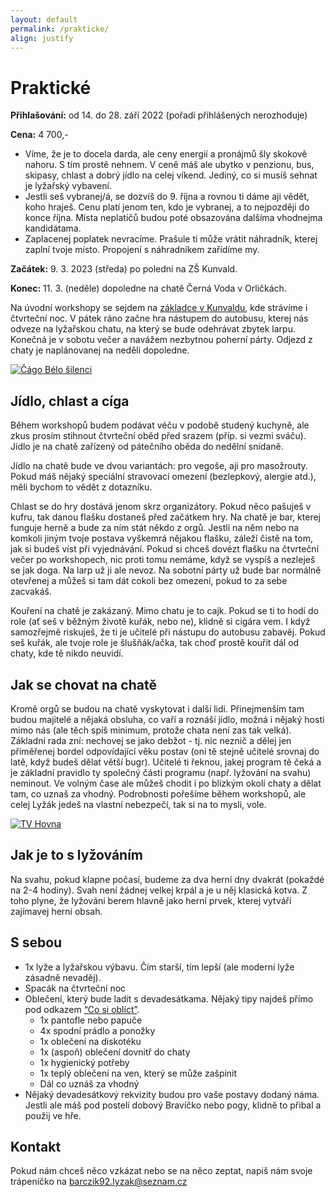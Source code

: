 ```yaml
---
layout: default
permalink: /prakticke/
align: justify
---
```


# Praktické

**Přihlašování:** od 14. do 28. září 2022 (pořadí přihlášených nerozhoduje)

**Cena:** 4 700,-
* Víme, že je to docela darda, ale ceny energií a pronájmů šly skokově nahoru. S tím prostě nehnem. V ceně máš ale ubytko v penzionu, bus, skipasy, chlast a dobrý jídlo na celej víkend. Jediný, co si musíš sehnat je lyžařský vybavení.
* Jestli seš vybranej/á, se dozvíš do 9. října a rovnou ti dáme aji vědět, koho hraješ. Cenu platí jenom ten, kdo je vybranej, a to nejpozději do konce října. Místa neplatičů budou poté obsazována dalšíma vhodnejma kandidátama.
* Zaplacenej poplatek nevracíme. Prašule ti může vrátit náhradník, kterej zaplní tvoje místo. Propojení s náhradníkem zařídíme my.

**Začátek:** 9. 3. 2023 (středa) po poledni na ZŠ Kunvald.

**Konec:** 11. 3. (neděle) dopoledne na chatě Černá Voda v Orličkách.

Na úvodní workshopy se sejdem na <a href="https://goo.gl/maps/PJCe9ZKjqAPF2m926" target="_blank">základce v Kunvaldu</a>, kde strávíme i čtvrteční noc. V pátek ráno začne hra nástupem do autobusu, kterej nás odveze na lyžařskou chatu, na který se bude odehrávat zbytek larpu. Konečná je v sobotu večer a navážem nezbytnou poherní párty. Odjezd z chaty je naplánovanej na neděli dopoledne.

<div class="image--center__wrapper">
    <a href="https://www.youtube.com/watch?v=1A9-XyS0yyI" target="_blank">
            <img class="img-responsive center--image" src="/assets/img/practical/cago-belo.jpg" alt="Čágo Bélo šilenci" />
    </a>
</div>

## Jídlo, chlast a cíga
Během workshopů budem podávat véču v podobě studený kuchyně, ale zkus prosím stihnout čtvrteční oběd před srazem (příp. si vezmi sváču).  
Jídlo je na chatě zařízený od pátečního oběda do nedělní snídaně.  

Jídlo na chatě bude ve dvou variantách: pro vegoše, aji pro masožrouty. Pokud máš nějaký speciální stravovací omezení (bezlepkový, alergie atd.), měli bychom to vědět z dotazníku.

Chlast se do hry dostává jenom skrz organizátory. Pokud něco pašuješ v kufru, tak danou flašku dostaneš před začátkem hry. Na chatě je bar, kterej funguje herně a bude za ním stát někdo z orgů. Jestli na něm nebo na komkoli jiným tvoje postava vyškemrá nějakou flašku, záleží čistě na tom, jak si budeš víst při vyjednávání. Pokud si chceš dovézt flašku na čtvrteční večer po workshopech, nic proti tomu nemáme, když se vyspíš a nezleješ se jak doga. Na larp už ji ale nevoz. Na sobotní párty už bude bar normálně otevřenej a můžeš si tam dát cokoli bez omezení, pokud to za sebe zacvakáš.

Kouření na chatě je zakázaný. Mimo chatu je to cajk. Pokud se ti to hodí do role (ať seš v běžným životě kuřák, nebo ne), klidně si cigára vem. I když samozřejmě riskuješ, že ti je učitelé při nástupu do autobusu zabavěj. Pokud seš kuřák, ale tvoje role je šlušňák/ačka, tak choď prostě kouřit dál od chaty, kde tě nikdo neuvidí.

## Jak se chovat na chatě
Kromě orgů se budou na chatě vyskytovat i další lidi. Přinejmenším tam budou majitelé a nějaká obsluha, co vaří a roznáší jídlo, možná i nějaký hosti mimo nás (ale těch spíš minimum, protože chata není zas tak velká). Základní rada zní: nechovej se jako debžot - tj. nic neznič a dělej jen přiměřenej bordel odpovídající věku postav (oni tě stejně učitelé srovnaj do latě, když budeš dělat větší bugr). Učitelé ti řeknou, jakej program tě čeká a je základní pravidlo ty společný části programu (např. lyžování na svahu) neminout. Ve volným čase ale můžeš chodit i po blízkým okolí chaty a dělat tam, co uznaš za vhodný. Podrobnosti pořešíme během workshopů, ale celej Lyžák jedeš na vlastní nebezpečí, tak si na to mysli, vole.

<div class="image--center__wrapper">
    <a href="https://www.youtube.com/watch?v=21A6dGIEu2k" target="_blank">
            <img class="img-responsive center--image" src="/assets/img/practical/hovna.jpg" alt="TV Hovna" />
    </a>
</div>

## Jak je to s lyžováním
Na svahu, pokud klapne počasí, budeme za dva herní dny dvakrát (pokaždé na 2-4 hodiny). Svah není žádnej velkej krpál a je u něj klasická kotva. Z toho plyne, že lyžování berem hlavně jako herní prvek, kterej vytváří zajímavej herní obsah. 

## S sebou
* 1x lyže a lyžařskou výbavu. Čím starší, tím lepší (ale moderní lyže zásadně nevaděj).
* Spacák na čtvrteční noc
* Oblečení, který bude ladit s devadesátkama. Nějaký tipy najdeš přímo pod odkazem [“Co si oblíct”](/co-si-obliect). 
  * 1x pantofle nebo papuče
  * 4x spodní prádlo a ponožky
  * 1x oblečení na diskotéku
  * 1x (aspoň) oblečení dovnitř do chaty
  * 1x hygienický potřeby
  * 1x teplý oblečení na ven, který se může zašpinit
  * Dál co uznáš za vhodný
* Nějaký devadesátkový rekvizity budou pro vaše postavy dodaný náma. Jestli ale máš pod postelí dobový Bravíčko nebo pogy, klidně to přibal a použij ve hře.

## Kontakt
Pokud nám chceš něco vzkázat nebo se na něco zeptat, napiš nám svoje trápeníčko na <a href="mailto:barczik92.lyzak@seznam.cz">barczik92.lyzak@seznam.cz</a>
